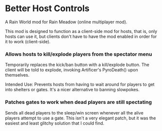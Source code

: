 # Better Host Controls

A Rain World mod for Rain Meadow (online multiplayer mod).

This mod is designed to function as a client-side mod for hosts,
that is, only hosts can use it, but clients don't have to have the mod enabled in order for it to work (client-side).

### Allows hosts to kill/explode players from the spectator menu

Temporarily replaces the kick/ban button with a kill/explode button.
The client will be told to explode, invoking Artificer's PyroDeath() upon themselves.

Intended Use: Prevents hosts from having to wait around for players to get into shelters or gates.
It's a nicer alternative to banning slowpokes.


### Patches gates to work when dead players are still spectating

Sends all dead players to the sleep/win screen whenever all the alive players attempt to use a gate.
This isn't a very elegant patch, but it was the easiest and least glitchy solution that I could find.